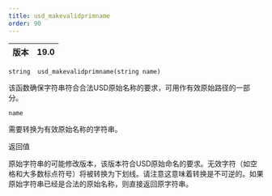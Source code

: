 ```yaml
---
title: usd_makevalidprimname
order: 90
---
```


| 版本 | 19.0 |
| --- | --- |

`string  usd_makevalidprimname(string name)`

该函数确保字符串符合合法USD原始名称的要求，可用作有效原始路径的一部分。

`name`

需要转换为有效原始名称的字符串。

返回值

原始字符串的可能修改版本，该版本符合USD原始命名的要求。无效字符（如空格和大多数标点符号）将被转换为下划线。请注意这意味着转换是不可逆的。如果原始字符串已经是合法的原始名称，则直接返回原字符串。